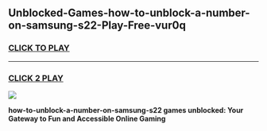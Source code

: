 
## Unblocked-Games-how-to-unblock-a-number-on-samsung-s22-Play-Free-vur0q
<h3>
<a href="https://premium76.site?title=how-to-unblock-a-number-on-samsung-s22&ref=21A">CLICK TO PLAY</a></h3>
<hr>

<h3>
<a href="https://premium76.site?title=how-to-unblock-a-number-on-samsung-s22&ref=21A">CLICK 2 PLAY</a>
  
</h3>

<a href="https://premium76.site?title=how-to-unblock-a-number-on-samsung-s22&ref=21A"><img src="https://clearcache.store/games.png"></a>


**how-to-unblock-a-number-on-samsung-s22 games unblocked: Your Gateway to Fun and Accessible Online Gaming**
